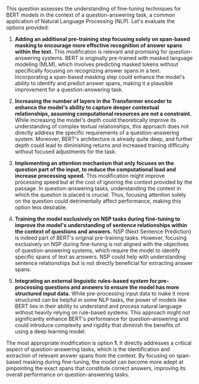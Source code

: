 This question assesses the understanding of fine-tuning techniques for BERT models in the context of a question-answering task, a common application of Natural Language Processing (NLP). Let's evaluate the options provided:

1. **Adding an additional pre-training step focusing solely on span-based masking to encourage more effective recognition of answer spans within the text.** This modification is relevant and promising for question-answering systems. BERT is originally pre-trained with masked language modeling (MLM), which involves predicting masked tokens without specifically focusing on recognizing answer spans in a text. Incorporating a span-based masking step could enhance the model's ability to identify and predict answer spans, making it a plausible improvement for a question-answering task.

2. **Increasing the number of layers in the Transformer encoder to enhance the model's ability to capture deeper contextual relationships, assuming computational resources are not a constraint.** While increasing the model's depth could theoretically improve its understanding of complex textual relationships, this approach does not directly address the specific requirements of a question-answering system. Moreover, BERT's architecture is already quite deep, and further depth could lead to diminishing returns and increased training difficulty without focused adjustments for the task.

3. **Implementing an attention mechanism that only focuses on the question part of the input, to reduce the computational load and increase processing speed.** This modification might improve processing speed but at the cost of ignoring the context provided by the passage. In question-answering tasks, understanding the context in which the question is placed is crucial. Thus, focusing attention solely on the question could detrimentally affect performance, making this option less desirable.

4. **Training the model exclusively on NSP tasks during fine-tuning to improve the model's understanding of sentence relationships within the context of questions and answers.** NSP (Next Sentence Prediction) is indeed part of BERT's original pre-training tasks. However, focusing exclusively on NSP during fine-tuning is not aligned with the objectives of question-answering systems, which require the model to identify specific spans of text as answers. NSP could help with understanding sentence relationships but is not directly beneficial for extracting answer spans.

5. **Integrating an external linguistic rules-based system for pre-processing questions and answers to ensure the model has more structured input data.** While pre-processing input data to make it more structured can be helpful in some NLP tasks, the power of models like BERT lies in their ability to understand and process natural language without heavily relying on rule-based systems. This approach might not significantly enhance BERT's performance for question-answering and could introduce complexity and rigidity that diminish the benefits of using a deep learning model.

The most appropriate modification is option **1**. It directly addresses a critical aspect of question-answering tasks, which is the identification and extraction of relevant answer spans from the context. By focusing on span-based masking during fine-tuning, the model can become more adept at pinpointing the exact spans that constitute correct answers, improving its overall performance on question-answering tasks.
